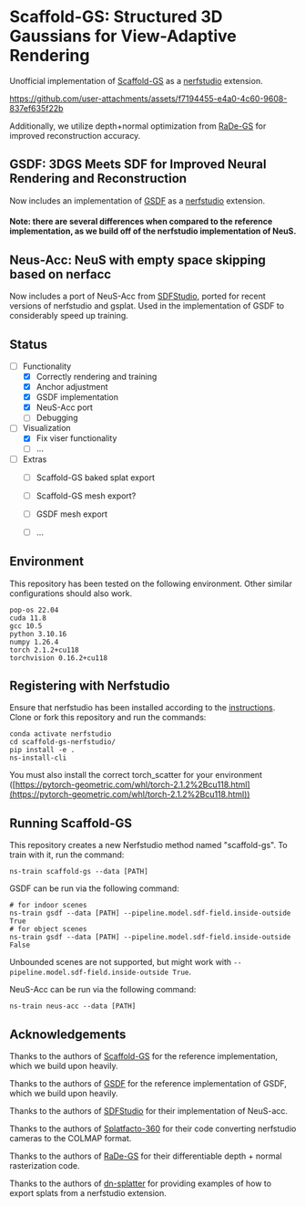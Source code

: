 # Scaffold-GS: Structured 3D Gaussians for View-Adaptive Rendering
Unofficial implementation of [Scaffold-GS](https://github.com/city-super/Scaffold-GS) as a [nerfstudio](https://github.com/nerfstudio-project/nerfstudio) extension.

https://github.com/user-attachments/assets/f7194455-e4a0-4c60-9608-837ef635f22b

Additionally, we utilize depth+normal optimization from [RaDe-GS](https://github.com/BaowenZ/RaDe-GS) for improved reconstruction accuracy.

## GSDF: 3DGS Meets SDF for Improved Neural Rendering and Reconstruction
Now includes an implementation of [GSDF](https://github.com/city-super/GSDF) as a [nerfstudio](https://github.com/nerfstudio-project/nerfstudio) extension.

#### Note: there are several differences when compared to the reference implementation, as we build off of the nerfstudio implementation of NeuS.

## Neus-Acc: NeuS with empty space skipping based on nerfacc
Now includes a port of NeuS-Acc from [SDFStudio](https://github.com/autonomousvision/sdfstudio), ported for recent versions of nerfstudio and gsplat. Used in the implementation of GSDF to considerably speed up training.

## Status

- [ ] Functionality
  - [x] Correctly rendering and training
  - [x] Anchor adjustment
  - [x] GSDF implementation
  - [x] NeuS-Acc port
  - [ ] Debugging
- [ ] Visualization
  - [x] Fix viser functionality
  - [ ] ...
- [ ] Extras
  - [ ] Scaffold-GS baked splat export
  - [ ] Scaffold-GS mesh export?
  - [ ] GSDF mesh export
  - [ ] ...


## Environment

This repository has been tested on the following environment. Other similar configurations should also work.

```
pop-os 22.04
cuda 11.8
gcc 10.5
python 3.10.16
numpy 1.26.4
torch 2.1.2+cu118
torchvision 0.16.2+cu118
```

## Registering with Nerfstudio
Ensure that nerfstudio has been installed according to the [instructions](https://docs.nerf.studio/quickstart/installation.html). Clone or fork this repository and run the commands:

```
conda activate nerfstudio
cd scaffold-gs-nerfstudio/
pip install -e .
ns-install-cli
```

You must also install the correct torch_scatter for your environment ([https://pytorch-geometric.com/whl/torch-2.1.2%2Bcu118.html](https://pytorch-geometric.com/whl/torch-2.1.2%2Bcu118.html))

## Running Scaffold-GS
This repository creates a new Nerfstudio method named "scaffold-gs". To train with it, run the command:
```
ns-train scaffold-gs --data [PATH]
```

GSDF can be run via the following command:
```
# for indoor scenes
ns-train gsdf --data [PATH] --pipeline.model.sdf-field.inside-outside True
# for object scenes
ns-train gsdf --data [PATH] --pipeline.model.sdf-field.inside-outside False
```

Unbounded scenes are not supported, but might work with `--pipeline.model.sdf-field.inside-outside True`.

NeuS-Acc can be run via the following command:
```
ns-train neus-acc --data [PATH]
```


## Acknowledgements

Thanks to the authors of [Scaffold-GS](https://github.com/city-super/Scaffold-GS) for the reference implementation, which we build upon heavily.

Thanks to the authors of [GSDF](https://github.com/city-super/GSDF) for the reference implementation of GSDF, which we build upon heavily.

Thanks to the authors of [SDFStudio](https://github.com/autonomousvision/sdfstudio) for their implementation of NeuS-acc.

Thanks to the authors of [Splatfacto-360](https://github.com/myuito3/splatfacto-360) for their code converting nerfstudio cameras to the COLMAP format.

Thanks to the authors of [RaDe-GS](https://github.com/BaowenZ/RaDe-GS) for their differentiable depth + normal rasterization code.

Thanks to the authors of [dn-splatter](https://github.com/maturk/dn-splatter) for providing examples of how to export splats from a nerfstudio extension.
